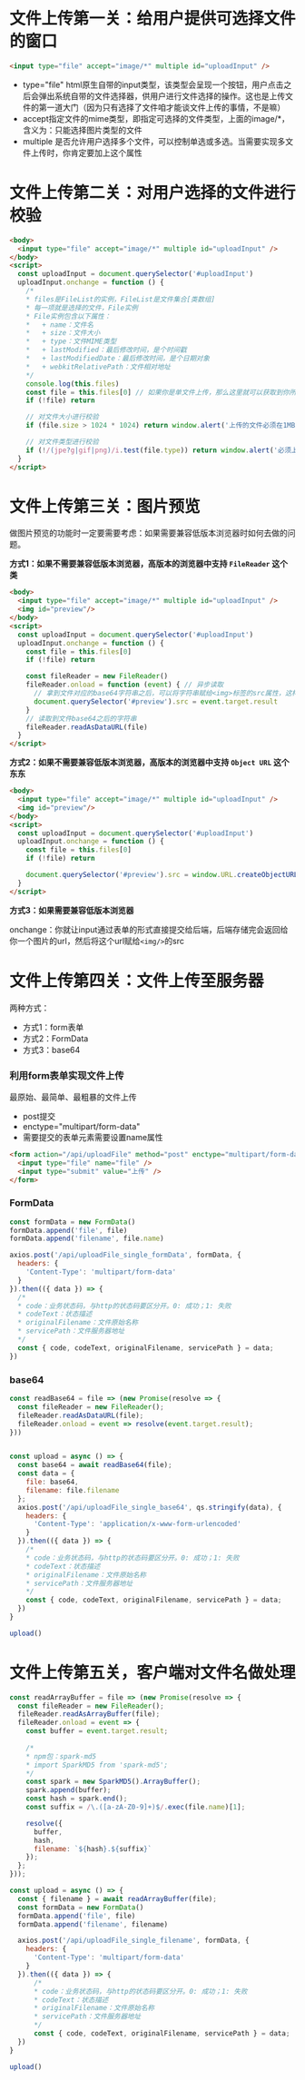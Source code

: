 # 文件上传第一关：给用户提供可选择文件的窗口
```html
<input type="file" accept="image/*" multiple id="uploadInput" />
```
* type="file" html原生自带的input类型，该类型会呈现一个按钮，用户点击之后会弹出系统自带的文件选择器，供用户进行文件选择的操作。这也是上传文件的第一道大门（因为只有选择了文件咱才能谈文件上传的事情，不是嘛）
* accept指定文件的mime类型，即指定可选择的文件类型，上面的image/*，含义为：只能选择图片类型的文件
* multiple 是否允许用户选择多个文件，可以控制单选或多选。当需要实现多文件上传时，你肯定要加上这个属性

# 文件上传第二关：对用户选择的文件进行校验
```html
<body>
  <input type="file" accept="image/*" multiple id="uploadInput" />
</body>
<script>
  const uploadInput = document.querySelector('#uploadInput')
  uploadInput.onchange = function () {
    /*
    * files是FileList的实例，FileList是文件集合[类数组]
    * 每一项就是选择的文件，File实例
    * File实例包含以下属性：
    *   + name：文件名
    *   + size：文件大小
    *   + type：文件MIME类型
    *   + lastModified：最后修改时间，是个时间戳
    *   + lastModifiedDate：最后修改时间，是个日期对象
    *   + webkitRelativePath：文件相对地址
    */
    console.log(this.files)
    const file = this.files[0] // 如果你是单文件上传，那么这里就可以获取到你所选择的文件
    if (!file) return

    // 对文件大小进行校验
    if (file.size > 1024 * 1024) return window.alert('上传的文件必须在1MB以内')

    // 对文件类型进行校验
    if (!/(jpe?g|gif|png)/i.test(file.type)) return window.alert('必须上传jpg/jpeg/gif/png格式的图片')
  }
</script>
```

# 文件上传第三关：图片预览
做图片预览的功能时一定要需要考虑：如果需要兼容低版本浏览器时如何去做的问题。

**方式1：如果不需要兼容低版本浏览器，高版本的浏览器中支持 `FileReader` 这个类**

```html
<body>
  <input type="file" accept="image/*" multiple id="uploadInput" />
  <img id="preview"/>
</body>
<script>
  const uploadInput = document.querySelector('#uploadInput')
  uploadInput.onchange = function () {
    const file = this.files[0]
    if (!file) return

    const fileReader = new FileReader()
    fileReader.onload = function (event) { // 异步读取
      // 拿到文件对应的base64字符串之后，可以将字符串赋给<img>标签的src属性，这样就实现了预览功能
      document.querySelector('#preview').src = event.target.result
    }
    // 读取到文件base64之后的字符串
    fileReader.readAsDataURL(file)
  }
</script>
```

**方式2：如果不需要兼容低版本浏览器，高版本的浏览器中支持 `Object URL` 这个东东**

```html
<body>
  <input type="file" accept="image/*" multiple id="uploadInput" />
  <img id="preview"/>
</body>
<script>
  const uploadInput = document.querySelector('#uploadInput')
  uploadInput.onchange = function () {
    const file = this.files[0]
    if (!file) return

    document.querySelector('#preview').src = window.URL.createObjectURL(file)
  }
</script>
```

**方式3：如果需要兼容低版本浏览器**

onchange：你就让input通过表单的形式直接提交给后端，后端存储完会返回给你一个图片的url，然后将这个url赋给`<img/>`的src

# 文件上传第四关：文件上传至服务器
两种方式：
* 方式1：form表单
* 方式2：FormData
* 方式3：base64

### 利用form表单实现文件上传
最原始、最简单、最粗暴的文件上传
* post提交
* enctype="multipart/form-data"
* 需要提交的表单元素需要设置name属性

```html
<form action="/api/uploadFile" method="post" enctype="multipart/form-data">
  <input type="file" name="file" />
  <input type="submit" value="上传" />
</form>
```

### FormData
```js
const formData = new FormData()
formData.append('file', file)
formData.append('filename', file.name)

axios.post('/api/uploadFile_single_formData', formData, {
  headers: {
    'Content-Type': 'multipart/form-data'
  }
}).then(({ data }) => {
  /*
  * code：业务状态码，与http的状态码要区分开。0: 成功；1: 失败 
  * codeText：状态描述
  * originalFilename：文件原始名称
  * servicePath：文件服务器地址
  */
  const { code, codeText, originalFilename, servicePath } = data;
})
```

### base64
```js
const readBase64 = file => (new Promise(resolve => {
  const fileReader = new FileReader();
  fileReader.readAsDataURL(file);
  fileReader.onload = event => resolve(event.target.result);
}))


const upload = async () => {
  const base64 = await readBase64(file);
  const data = {
    file: base64,
    filename: file.filename
  };
  axios.post('/api/uploadFile_single_base64', qs.stringify(data), {
    headers: {
      'Content-Type': 'application/x-www-form-urlencoded'
    }
  }).then(({ data }) => {
    /*
    * code：业务状态码，与http的状态码要区分开。0: 成功；1: 失败 
    * codeText：状态描述
    * originalFilename：文件原始名称
    * servicePath：文件服务器地址
    */
    const { code, codeText, originalFilename, servicePath } = data;
  })
}

upload()
```
# 文件上传第五关，客户端对文件名做处理
```js
const readArrayBuffer = file => (new Promise(resolve => {
  const fileReader = new FileReader();
  fileReader.readAsArrayBuffer(file);
  fileReader.onload = event => {
    const buffer = event.target.result;
    
    /*
    * npm包：spark-md5
    * import SparkMD5 from 'spark-md5';
    */
    const spark = new SparkMD5().ArrayBuffer();
    spark.append(buffer);
    const hash = spark.end();
    const suffix = /\.([a-zA-Z0-9]+)$/.exec(file.name)[1];

    resolve({
      buffer,
      hash,
      filename: `${hash}.${suffix}`
    });
  };
}));

const upload = async () => {
  const { filename } = await readArrayBuffer(file);
  const formData = new FormData()
  formData.append('file', file)
  formData.append('filename', filename)

  axios.post('/api/uploadFile_single_filename', formData, {
    headers: {
      'Content-Type': 'multipart/form-data'
    }
  }).then(({ data }) => {
      /*
      * code：业务状态码，与http的状态码要区分开。0: 成功；1: 失败 
      * codeText：状态描述
      * originalFilename：文件原始名称
      * servicePath：文件服务器地址
      */
      const { code, codeText, originalFilename, servicePath } = data;
  })
}

upload()
```



